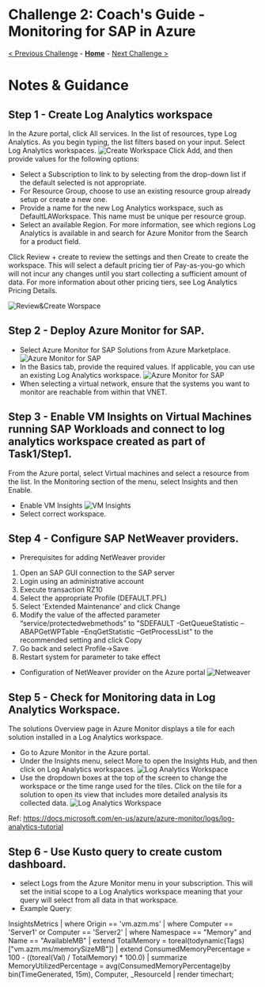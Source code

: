 # Challenge 2: Coach's Guide - Monitoring for SAP in Azure

[< Previous Challenge](./01-SAP-Auto-Deployment.md) - **[Home](README.md)** - [Next Challenge >](./03-SAP-Security.md)

# Notes & Guidance

## Step 1 - **Create Log Analytics workspace**
In the Azure portal, click All services. In the list of resources, type Log Analytics. As you begin typing, the list filters based on your input. Select Log Analytics workspaces.
![Create Workspace](Images/02-Azure-Monitor-Workspace-Create_1.png)
Click Add, and then provide values for the following options:
- Select a Subscription to link to by selecting from the drop-down list if the default selected is not appropriate.
- For Resource Group, choose to use an existing resource group already setup or create a new one.
- Provide a name for the new Log Analytics workspace, such as DefaultLAWorkspace. This name must be unique per resource group.
- Select an available Region. For more information, see which regions Log Analytics is available in and search for Azure Monitor from the Search for a product field.

Click Review + create to review the settings and then Create to create the workspace. This will select a default pricing tier of Pay-as-you-go which will not incur any changes until you start collecting a sufficient amount of data. For more information about other pricing tiers, see Log Analytics Pricing Details.

![Review&Create Worspace](Images/02-Azure-Monitor-Workspace-Create_2.png)

## Step 2 - **Deploy Azure Monitor for SAP.**

- Select Azure Monitor for SAP Solutions from Azure Marketplace.
![Azure Monitor for SAP](Images/02-Azure-Monitor-Create_Monitor-1.png)
- In the Basics tab, provide the required values. If applicable, you can use an existing Log Analytics workspace.
![Azure Monitor for SAP](Images/02-Azure-Monitor-Create_Monitor-2.png)
- When selecting a virtual network, ensure that the systems you want to monitor are reachable from within that VNET.


## Step 3 - Enable VM Insights on Virtual Machines running SAP Workloads and connect to log analytics workspace created as part of Task1/Step1.
From the Azure portal, select Virtual machines and select a resource from the list. In the Monitoring section of the menu, select Insights and then Enable.
- Enable VM Insights
![VM Insights](Images/Challenge2_VM_Insights.png)
- Select correct workspace. 

## Step 4 - Configure SAP NetWeaver providers.

- Prerequisites for adding NetWeaver provider
1. Open an SAP GUI connection to the SAP server
2. Login using an administrative account
3. Execute transaction RZ10
4. Select the appropriate Profile (DEFAULT.PFL)
5. Select 'Extended Maintenance' and click Change
6. Modify the value of the affected parameter “service/protectedwebmethods” to "SDEFAULT -GetQueueStatistic –ABAPGetWPTable –EnqGetStatistic –GetProcessList" to the recommended setting and click Copy
7. Go back and select Profile->Save
8. Restart system for parameter to take effect

- Configuration of NetWeaver provider on the Azure portal 
![Netweaver](Images/Challenge2_Netweaver.png)

## Step 5 - Check for Monitoring data in Log Analytics Workspace.
The solutions Overview page in Azure Monitor displays a tile for each solution installed in a Log Analytics workspace.
- Go to Azure Monitor in the Azure portal. 
- Under the Insights menu, select More to open the Insights Hub, and then click on Log Analytics workspaces.
![Log Analytics Workspace](Images/02-Azure-Monitor-workspaces-log1.png)
- Use the dropdown boxes at the top of the screen to change the workspace or the time range used for the tiles. Click on the tile for a solution to open its view that includes more detailed analysis its collected data.
![Log Analytics Workspace](Images/02-Azure-Monitor-workspaces-log2.png)

Ref: https://docs.microsoft.com/en-us/azure/azure-monitor/logs/log-analytics-tutorial

## Step 6 - Use Kusto query to create custom dashboard.

- select Logs from the Azure Monitor menu in your subscription. This will set the initial scope to a Log Analytics workspace meaning that your query will select from all data in that workspace.
- Example Query:

InsightsMetrics
| where Origin == 'vm.azm.ms'
| where Computer == 'Server1' or Computer == 'Server2'
| where Namespace == "Memory" and Name == "AvailableMB"
| extend TotalMemory = toreal(todynamic(Tags)["vm.azm.ms/memorySizeMB"])
| extend ConsumedMemoryPercentage = 100 - ((toreal(Val) / TotalMemory) * 100.0)
| summarize MemoryUtilizedPercentage = avg(ConsumedMemoryPercentage)by bin(TimeGenerated, 15m), Computer, _ResourceId
| render timechart;
